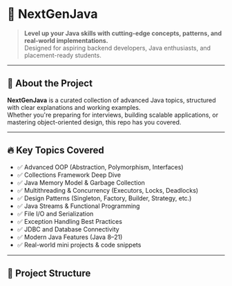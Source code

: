 
# 🚀 NextGenJava

> **Level up your Java skills with cutting-edge concepts, patterns, and real-world implementations.**  
> Designed for aspiring backend developers, Java enthusiasts, and placement-ready students.

---

## 📌 About the Project

**NextGenJava** is a curated collection of advanced Java topics, structured with clear explanations and working examples.  
Whether you're preparing for interviews, building scalable applications, or mastering object-oriented design, this repo has you covered.

---

## 🔥 Key Topics Covered

- ✅ Advanced OOP (Abstraction, Polymorphism, Interfaces)
- ✅ Collections Framework Deep Dive
- ✅ Java Memory Model & Garbage Collection
- ✅ Multithreading & Concurrency (Executors, Locks, Deadlocks)
- ✅ Design Patterns (Singleton, Factory, Builder, Strategy, etc.)
- ✅ Java Streams & Functional Programming
- ✅ File I/O and Serialization
- ✅ Exception Handling Best Practices
- ✅ JDBC and Database Connectivity
- ✅ Modern Java Features (Java 8–21)
- ✅ Real-world mini projects & code snippets

---

## 📂 Project Structure

